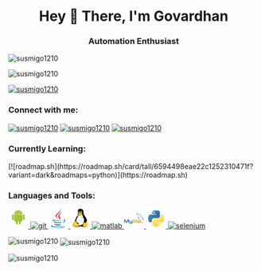 <h1 align="center">Hey 👋 There, I'm Govardhan</h1>
<h3 align="center">Automation Enthusiast</h3>

<p align="left"> <img src="https://komarev.com/ghpvc/?username=susmigo1210&label=Profile%20views&color=0e75b6&style=flat" alt="susmigo1210" /> </p>

<p align="left"> <img src="https://github-profile-trophy.vercel.app/?username=susmigo1210" alt="susmigo1210" /></a> </p>

<p align="left"> <a href="https://twitter.com/susmigo1210" target="blank"><img src="https://img.shields.io/twitter/follow/susmigo1210?logo=twitter&style=for-the-badge" alt="susmigo1210" /></a> </p>

<h3 align="left">Connect with me:</h3>
<p align="left">
<a href="https://twitter.com/susmigo1210" target="blank"><img align="center" src="https://raw.githubusercontent.com/rahuldkjain/github-profile-readme-generator/master/src/images/icons/Social/twitter.svg" alt="susmigo1210" height="30" width="40" /></a>
<a href="https://linkedin.com/in/susmigo1210" target="blank"><img align="center" src="https://raw.githubusercontent.com/rahuldkjain/github-profile-readme-generator/master/src/images/icons/Social/linked-in-alt.svg" alt="susmigo1210" height="30" width="40" /></a>
<a href="https://fb.com/susmigo1210" target="blank"><img align="center" src="https://raw.githubusercontent.com/rahuldkjain/github-profile-readme-generator/master/src/images/icons/Social/facebook.svg" alt="susmigo1210" height="30" width="40" /></a>
</p>

<h3 align="left">Currently Learning:</h3>
[![roadmap.sh](https://roadmap.sh/card/tall/6594498eae22c1252310471f?variant=dark&roadmaps=python)](https://roadmap.sh)

<h3 align="left">Languages and Tools:</h3>
<p align="left"> <a href="https://developer.android.com" target="_blank" rel="noreferrer"> <img src="https://raw.githubusercontent.com/devicons/devicon/master/icons/android/android-original-wordmark.svg" alt="android" width="40" height="40"/> </a> <a href="https://git-scm.com/" target="_blank" rel="noreferrer"> <img src="https://www.vectorlogo.zone/logos/git-scm/git-scm-icon.svg" alt="git" width="40" height="40"/> </a> <a href="https://www.java.com" target="_blank" rel="noreferrer"> <img src="https://raw.githubusercontent.com/devicons/devicon/master/icons/java/java-original.svg" alt="java" width="40" height="40"/> </a> <a href="https://www.linux.org/" target="_blank" rel="noreferrer"> <img src="https://raw.githubusercontent.com/devicons/devicon/master/icons/linux/linux-original.svg" alt="linux" width="40" height="40"/> </a> <a href="https://www.mathworks.com/" target="_blank" rel="noreferrer"> <img src="https://upload.wikimedia.org/wikipedia/commons/2/21/Matlab_Logo.png" alt="matlab" width="40" height="40"/> </a> <a href="https://www.mysql.com/" target="_blank" rel="noreferrer"> <img src="https://raw.githubusercontent.com/devicons/devicon/master/icons/mysql/mysql-original-wordmark.svg" alt="mysql" width="40" height="40"/> </a> <a href="https://www.python.org" target="_blank" rel="noreferrer"> <img src="https://raw.githubusercontent.com/devicons/devicon/master/icons/python/python-original.svg" alt="python" width="40" height="40"/> </a> <a href="https://www.selenium.dev" target="_blank" rel="noreferrer"> <img src="https://raw.githubusercontent.com/detain/svg-logos/780f25886640cef088af994181646db2f6b1a3f8/svg/selenium-logo.svg" alt="selenium" width="40" height="40"/> </a> </p>

<p><img align="left" src="https://github-readme-stats.vercel.app/api/top-langs?username=susmigo1210&show_icons=true&locale=en&layout=compact" alt="susmigo1210" /></p>

<p>&nbsp;<img align="center" src="https://github-readme-stats.vercel.app/api?username=susmigo1210&show_icons=true&locale=en" alt="susmigo1210" /></p>

<p><img align="center" src="https://github-readme-streak-stats.herokuapp.com/?user=susmigo1210&" alt="susmigo1210" /></p>

<!---
Susmigo1210/Susmigo1210 is a ✨ special ✨ repository because its `README.md` (this file) appears on your GitHub profile.
You can click the Preview link to take a look at your changes.
--->
